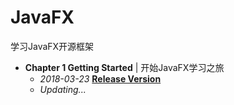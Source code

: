 # JavaFX

学习JavaFX开源框架

- **Chapter 1 Getting Started** | 开始JavaFX学习之旅
  - *2018-03-23* **[Release Version]()** 
  - *Updating...*

